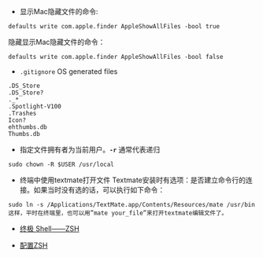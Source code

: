 - 显示Mac隐藏文件的命令:  

``` 
defaults write com.apple.finder AppleShowAllFiles -bool true 
```  

隐藏显示Mac隐藏文件的命令： 

``` 
defaults write com.apple.finder AppleShowAllFiles -bool false  
```  

-  `.gitignore` OS generated files 

```  
.DS_Store
.DS_Store?
._*
.Spotlight-V100
.Trashes
Icon?
ehthumbs.db
Thumbs.db
```  

- 指定文件拥有者为当前用户。**`-r`** 通常代表递归  

```  
sudo chown -R $USER /usr/local
```  

- 终端中使用textmate打开文件 
Textmate安装时有选项：是否建立命令行的连接。如果当时没有选的话，可以执行如下命令：  

```  
sudo ln -s /Applications/TextMate.app/Contents/Resources/mate /usr/bin 
这样，平时在终端里，也可以用”mate your_file”来打开textmate编辑文件了。
```

- [终极 Shell——ZSH](http://zhuanlan.zhihu.com/mactalk/19556676)

- [配置ZSH](http://blog.163.com/qy_gong/blog/static/1718738792013102992830558/)